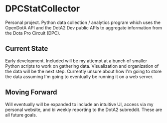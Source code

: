 # DPCStatCollector
Personal project. Python data collection / analytics program which uses the OpenDotA API and the DotA2 Dev public APIs to aggregate information from the Dota Pro Circuit (DPC). 

## Current State
Early development. Included will be my attempt at a bunch of smaller Python scripts to work on gathering data. Visualization and organization of the data will be the next step. Currently unsure about how I'm going to store the data assuming I'm going to eventually be running it on a web server.

## Moving Forward
Will eventually will be expanded to include an intuitive UI, access via my personal website, and bi weekly reporting to the DotA2 subreddit. These are all future goals.
